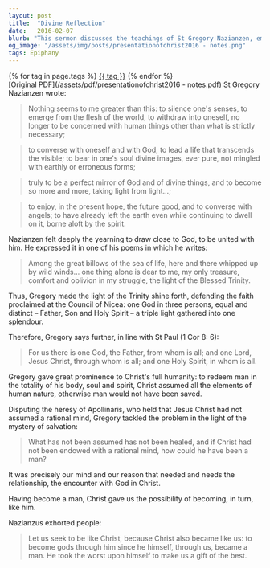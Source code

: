 ```yaml
---
layout: post
title:  "Divine Reflection"
date:   2016-02-07
blurb: "This sermon discusses the teachings of St Gregory Nazianzen, emphasizing the importance of introspection and connection with God. It highlights the belief in the Trinity and the full humanity of Christ. The sermon encourages us to strive to be like Christ, as he became like us."
og_image: "/assets/img/posts/presentationofchrist2016 - notes.png"
tags: Epiphany
---    
```

<div class="tag-pills">
    {% for tag in page.tags %}
    <a href="{{ site.baseurl }}/tag/{{ tag | slugify }}" class="tag-pill">{{ tag }}</a>
    {% endfor %}
</div>
[Original PDF](/assets/pdf/presentationofchrist2016 - notes.pdf)
St Gregory Nazianzen wrote:

> Nothing seems to me greater than this: to silence one's senses, to emerge from the flesh of the world, to withdraw into oneself, no longer to be concerned with human things other than what is strictly necessary;

> to converse with oneself and with God, to lead a life that transcends the visible; to bear in one's soul divine images, ever pure, not mingled with earthly or erroneous forms;

> truly to be a perfect mirror of God and of divine things, and to become so more and more, taking light from light…;

> to enjoy, in the present hope, the future good, and to converse with angels; to have already left the earth even while continuing to dwell on it, borne aloft by the spirit.

Nazianzen felt deeply the yearning to draw close to God, to be united with him. He expressed it in one of his poems in which he writes:

> Among the great billows of the sea of life, here and there whipped up by wild winds… one thing alone is dear to me, my only treasure, comfort and oblivion in my struggle, the light of the Blessed Trinity.

Thus, Gregory made the light of the Trinity shine forth, defending the faith proclaimed at the Council of Nicea: one God in three persons, equal and distinct – Father, Son and Holy Spirit – a triple light gathered into one splendour.

Therefore, Gregory says further, in line with St Paul (1 Cor 8: 6): 

> For us there is one God, the Father, from whom is all; and one Lord, Jesus Christ, through whom is all; and one Holy Spirit, in whom is all.

Gregory gave great prominence to Christ's full humanity: to redeem man in the totality of his body, soul and spirit, Christ assumed all the elements of human nature, otherwise man would not have been saved.

Disputing the heresy of Apollinaris, who held that Jesus Christ had not assumed a rational mind, Gregory tackled the problem in the light of the mystery of salvation:

> What has not been assumed has not been healed, and if Christ had not been endowed with a rational mind, how could he have been a man?

It was precisely our mind and our reason that needed and needs the relationship, the encounter with God in Christ.

Having become a man, Christ gave us the possibility of becoming, in turn, like him.

Nazianzus exhorted people:

> Let us seek to be like Christ, because Christ also became like us: to become gods through him since he himself, through us, became a man. He took the worst upon himself to make us a gift of the best.
